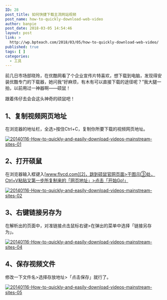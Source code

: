 ```yaml
---
ID: 28
post_title: 如何快捷下载主流网站视频
post_name: how-to-quickly-download-web-video
author: banpie
post_date: 2018-03-05 14:54:46
layout: post
link: >
  http://wp.bpteach.com/2018/03/05/how-to-quickly-download-web-video/
published: true
tags: [ ]
categories:
  - 工具
---
```

前几日市场部晓玲，在优酷网看了个企业宣传片特喜欢，想下载到电脑，发现得安装优酷专门的下载器，她问我“好麻烦，有木有可以直接下载的途径呢？”我大腿一拍，以前用过一神器啊——硕鼠！

跟着伟仔去会会这头神奇的硕鼠吧！

## **1、复制视频网页地址**

在浏览器的地址栏，全选>按住Ctrl+C，复制你所要下载的视频网页地址。

[![20140116-How-to-quickly-and-easily-download-videos-mainstream-sites-01][1]][1]

## 2、打开硕鼠

在浏览器输入框键入[www.flvcd.com][2]，跳到硕鼠官网页面>于图示③处，Ctrl+V粘贴又第一步所复制来的「网页地址」>点击「开始Go!」

[![20140116-How-to-quickly-and-easily-download-videos-mainstream-sites-02][3]][3]

## 3、右键链接另存为

在解析出的页面中，对准链接点击鼠标右键>在弹出的菜单中选择「链接另存为」。

[![20140116-How-to-quickly-and-easily-download-videos-mainstream-sites-04][4]][4]

## 4、保存视频文件

修改一下文件名>选择存放地址>「点击保存」就行了。

[![20140116-How-to-quickly-and-easily-download-videos-mainstream-sites-05][5]][5]

 [1]: http://7arnhx.com1.z0.glb.clouddn.com/wp-content/uploads/2014/01/11.jpg
 [2]: http://www.flvcd.com/
 [3]: http://7arnhx.com1.z0.glb.clouddn.com/wp-content/uploads/2014/01/21.jpg
 [4]: http://7arnhx.com1.z0.glb.clouddn.com/wp-content/uploads/2014/01/41.jpg
 [5]: http://7arnhx.com1.z0.glb.clouddn.com/wp-content/uploads/2014/01/51.jpg